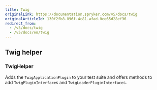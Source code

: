 ```yaml
---
title: Twig
originalLink: https://documentation.spryker.com/v5/docs/twig
originalArticleId: 130f2fb8-096f-4c81-afad-0ce65d28ef36
redirect_from:
  - /v5/docs/twig
  - /v5/docs/en/twig
---
```


## Twig helper

### TwigHelper
Adds the `TwigApplicationPlugin` to your test suite and offers methods to add `TwigPluginInterface`s and `TwigLoaderPluginInterface`s.
